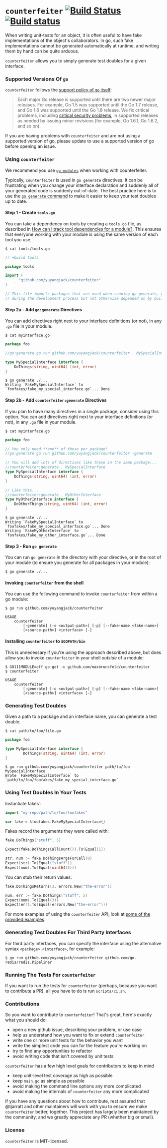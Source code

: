 # `counterfeiter` [![Build Status](https://travis-ci.org/maxbrunsfeld/counterfeiter.svg?branch=master)](https://travis-ci.org/maxbrunsfeld/counterfeiter) [![Build status](https://ci.appveyor.com/api/projects/status/0j2v7pt06lp9yanm/branch/master?svg=true)](https://ci.appveyor.com/project/maxbrunsfeld/counterfeiter/branch/master)

When writing unit-tests for an object, it is often useful to have fake implementations
of the object's collaborators. In go, such fake implementations cannot be generated
automatically at runtime, and writing them by hand can be quite arduous.

`counterfeiter` allows you to simply generate test doubles for a given interface.

### Supported Versions Of `go`

`counterfeiter` follows the [support policy of `go` itself](https://golang.org/doc/devel/release.html#policy):

> Each major Go release is supported until there are two newer major releases. For example, Go 1.5 was supported until the Go 1.7 release, and Go 1.6 was supported until the Go 1.8 release. We fix critical problems, including [critical security problems](https://golang.org/security), in supported releases as needed by issuing minor revisions (for example, Go 1.6.1, Go 1.6.2, and so on).

If you are having problems with `counterfeiter` and are not using a supported version of go, please update to use a supported version of go before opening an issue.

### Using `counterfeiter`

We recommend you use [`go modules`](https://blog.golang.org/using-go-modules) when working with counterfeiter.

Typically, `counterfeiter` is used in `go generate` directives. It can be frustrating when you change your interface declaration and suddenly all of your generated code is suddenly out-of-date. The best practice here is to use the [`go generate` command](https://blog.golang.org/generate) to make it easier to keep your test doubles up to date.

#### Step 1 - Create `tools.go`

You can take a dependency on tools by creating a `tools.go` file, as described in [How can I track tool dependencies for a module?](https://github.com/golang/go/wiki/Modules#how-can-i-track-tool-dependencies-for-a-module). This ensures that everyone working with your module is using the same version of each tool you use.

```shell
$ cat tools/tools.go
```

```go
// +build tools

package tools

import (
	_ "github.com/yuyangjack/counterfeiter"
)

// This file imports packages that are used when running go generate, or used
// during the development process but not otherwise depended on by built code.
```

#### Step 2a - Add `go:generate` Directives

You can add directives right next to your interface definitions (or not), in any `.go` file in your module.

```shell
$ cat myinterface.go
```

```go
package foo

//go:generate go run github.com/yuyangjack/counterfeiter . MySpecialInterface

type MySpecialInterface interface {
	DoThings(string, uint64) (int, error)
}
```

```shell
$ go generate ./...
Writing `FakeMySpecialInterface` to `foofakes/fake_my_special_interface.go`... Done
```

#### Step 2b - Add `counterfeiter:generate` Directives

If you plan to have many directives in a single package, consider using this
option. You can add directives right next to your interface definitions
(or not), in any `.go` file in your module.

```shell
$ cat myinterface.go
```

```go
package foo

// You only need **one** of these per package!
//go:generate go run github.com/yuyangjack/counterfeiter -generate

// You will add lots of directives like these in the same package...
//counterfeiter:generate . MySpecialInterface
type MySpecialInterface interface {
	DoThings(string, uint64) (int, error)
}

// Like this...
//counterfeiter:generate . MyOtherInterface
type MyOtherInterface interface {
	DoOtherThings(string, uint64) (int, error)
}
```

```shell
$ go generate ./...
Writing `FakeMySpecialInterface` to `foofakes/fake_my_special_interface.go`... Done
Writing `FakeMyOtherInterface` to `foofakes/fake_my_other_interface.go`... Done
```

#### Step 3 - Run `go generate`

You can run `go generate` in the directory with your directive, or in the root of your module (to ensure you generate for all packages in your module):

```shell
$ go generate ./...
```

#### Invoking `counterfeiter` from the shell

You can use the following command to invoke `counterfeiter` from within a go module:

```shell
$ go run github.com/yuyangjack/counterfeiter

USAGE
	counterfeiter
		[-generate] [-o <output-path>] [-p] [--fake-name <fake-name>]
		[<source-path>] <interface> [-]
```

#### Installing `counterfeiter` to `$GOPATH/bin`

This is unnecessary if you're using the approach described above, but does allow you to invoke `counterfeiter` in your shell _outside_ of a module:

```shell
$ GO111MODULE=off go get -u github.com/maxbrunsfeld/counterfeiter
$ counterfeiter

USAGE
	counterfeiter
		[-generate] [-o <output-path>] [-p] [--fake-name <fake-name>]
		[<source-path>] <interface> [-]
```

### Generating Test Doubles

Given a path to a package and an interface name, you can generate a test double.

```shell
$ cat path/to/foo/file.go
```

```go
package foo

type MySpecialInterface interface {
		DoThings(string, uint64) (int, error)
}
```

```shell
$ go run github.com/yuyangjack/counterfeiter path/to/foo MySpecialInterface
Wrote `FakeMySpecialInterface` to `path/to/foo/foofakes/fake_my_special_interface.go`
```

### Using Test Doubles In Your Tests

Instantiate fakes`:

```go
import "my-repo/path/to/foo/foofakes"

var fake = &foofakes.FakeMySpecialInterface{}
```

Fakes record the arguments they were called with:

```go
fake.DoThings("stuff", 5)

Expect(fake.DoThingsCallCount()).To(Equal(1))

str, num := fake.DoThingsArgsForCall(0)
Expect(str).To(Equal("stuff"))
Expect(num).To(Equal(uint64(5)))
```

You can stub their return values:

```go
fake.DoThingsReturns(3, errors.New("the-error"))

num, err := fake.DoThings("stuff", 5)
Expect(num).To(Equal(3))
Expect(err).To(Equal(errors.New("the-error")))
```

For more examples of using the `counterfeiter` API, look at [some of the provided examples](https://github.com/maxbrunsfeld/counterfeiter/blob/master/generated_fakes_test.go).

### Generating Test Doubles For Third Party Interfaces

For third party interfaces, you can specify the interface using the alternative syntax `<package>.<interface>`, for example:

```shell
$ go run github.com/yuyangjack/counterfeiter github.com/go-redis/redis.Pipeliner
```

### Running The Tests For `counterfeiter`

If you want to run the tests for `counterfeiter` (perhaps, because you want to contribute a PR), all you have to do is run `scripts/ci.sh`.

### Contributions

So you want to contribute to `counterfeiter`! That's great, here's exactly what you should do:

- open a new github issue, describing your problem, or use case
- help us understand how you want to fix or extend `counterfeiter`
- write one or more unit tests for the behavior you want
- write the simplest code you can for the feature you're working on
- try to find any opportunities to refactor
- avoid writing code that isn't covered by unit tests

`counterfeiter` has a few high level goals for contributors to keep in mind

- keep unit-level test coverage as high as possible
- keep `main.go` as simple as possible
- avoid making the command line options any more complicated
- avoid making the internals of `counterfeiter` any more complicated

If you have any questions about how to contribute, rest assured that @tjarratt and other maintainers will work with you to ensure we make `counterfeiter` better, together. This project has largely been maintained by the community, and we greatly appreciate any PR (whether big or small).

### License

`counterfeiter` is MIT-licensed.
